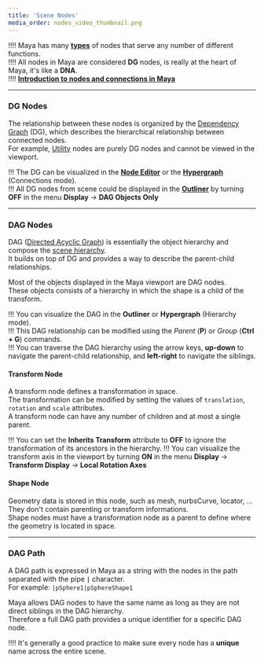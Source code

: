```yaml
---
title: 'Scene Nodes'
media_order: nodes_video_thumbnail.png
---
```


!!!! Maya has many [**types**](https://help.autodesk.com/view/MAYAUL/2020/ENU/?guid=GUID-21B83FF0-0435-4087-8C2E-23B420028B71) of nodes that serve any number of different functions.  
!!!! All nodes in Maya are considered **DG** nodes, is really at the heart of Maya, it's like a **DNA**.  
!!!! <i class="fa fa-play-circle"></i> [**Introduction to nodes and connections in Maya**](https://www.youtube.com/watch?v=hzpz2vksI7Q)  

___
### DG Nodes

The relationship between these nodes is organized by the [Dependency Graph](https://help.autodesk.com/view/MAYAUL/2020/ENU/?guid=GUID-51096BC4-32B7-4391-BE39-21641B374745) (DG), which describes the hierarchical relationship between connected nodes.  
For example, [Utility](https://help.autodesk.com/view/MAYAUL/2020/ENU/?guid=GUID-DA9707D2-8A0D-4911-A010-8274C57D3FD3) nodes are purely DG nodes and cannot be viewed in the viewport.

!!! The DG can be visualized in the [**Node Editor**](https://help.autodesk.com/view/MAYAUL/2020/ENU/?guid=GUID-23277302-6665-465F-8579-9BC734228F69) or the [**Hypergraph**](https://help.autodesk.com/view/MAYAUL/2020/ENU/?guid=GUID-5EC40DB1-FBD9-4553-A2FD-6D3508C9B868)  (Connections mode).  
!!! All DG nodes from scene could be displayed in the [**Outliner**](https://help.autodesk.com/view/MAYAUL/2020/ENU/?guid=GUID-4B9A9A3A-83C5-445A-95D5-64104BC47406) by turning **OFF** in the menu **Display** -> **DAG Objects Only**

___
### DAG Nodes

DAG ([Directed Acyclic Graph](https://help.autodesk.com/view/MAYAUL/2020/ENU/?guid=GUID-5029CF89-D420-4236-A7CF-884610828B70)) is essentially the object hierarchy and compose the [scene hierarchy](https://help.autodesk.com/view/MAYAUL/2020/ENU/?guid=GUID-D71F6D34-FA77-43DC-9BF1-481123A682DC).  
It builds on top of DG and provides a way to describe the parent-child relationships.  

Most of the objects displayed in the Maya viewport are DAG nodes.  
These objects consists of a hierarchy in which the shape is a child of the transform.  

!!! You can visualize the DAG in the **Outliner** or **Hypergraph** (Hierarchy mode).  
!!! This DAG relationship can be modified using the *Parent* (**P**) or *Group* (**Ctrl + G**) commands.  
!!! You can traverse the DAG hierarchy using the arrow keys, **up-down** to navigate the parent-child relationship, and **left-right** to navigate the siblings.  

#### Transform Node
A transform node defines a transformation in space.  
The transformation can be modified by setting the values of `translation`, `rotation` and `scale` attributes.  
A transform node can have any number of children and at most a single parent.  

!!! You can set the **Inherits Transform** attribute to **OFF** to ignore the transformation of its ancestors in the hierarchy.
!!! You can visualize the transform axis in the viewport by turning **ON** in the menu **Display** -> **Transform Display** -> **Local Rotation Axes**  

#### Shape Node
Geometry data is stored in this node, such as mesh, nurbsCurve, locator, ...  
They don't contain parenting or transform informations.  
Shape nodes must have a transformation node as a parent to define where the geometry is located in space.  

___
### DAG Path

A DAG path is expressed in Maya as a string with the nodes in the path separated with the pipe **`|`** character.  
For example: `|pSphere1|pSphereShape1`  

Maya allows DAG nodes to have the same name as long as they are not direct siblings in the DAG hierarchy.  
Therefore a full DAG path provides a unique identifier for a specific DAG node.  

!!!! <i class="fa fa-lightbulb"></i> It's generally a good practice to make sure every node has a **unique** name across the entire scene.  